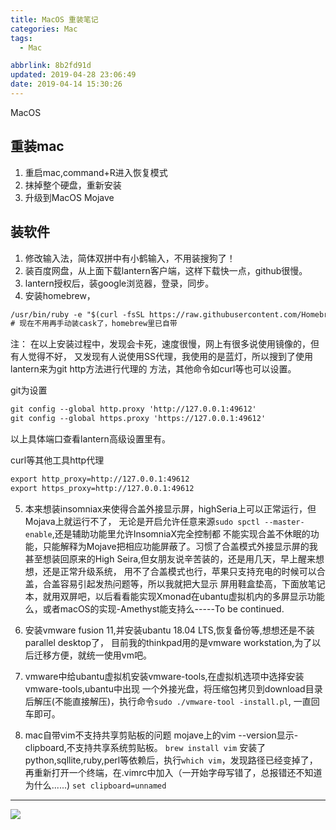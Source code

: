 ```yaml
---
title: MacOS 重装笔记
categories: Mac
tags:
  - Mac

abbrlink: 8b2fd91d
updated: 2019-04-28 23:06:49
date: 2019-04-14 15:30:26
---
```

MacOS
<!-- more -->
## 重装mac
1. 重启mac,command+R进入恢复模式
2. 抹掉整个硬盘，重新安装
3. 升级到MacOS Mojave
## 装软件
1. 修改输入法，简体双拼中有小鹤输入，不用装搜狗了！
2. 装百度网盘，从上面下载lantern客户端，这样下载快一点，github很慢。
3. lantern授权后，装google浏览器，登录，同步。
4. 安装homebrew，
```txt
/usr/bin/ruby -e "$(curl -fsSL https://raw.githubusercontent.com/Homebrew/install/master/install)"
# 现在不用再手动装cask了，homebrew里已自带
```
注： 在以上安装过程中，发现会卡死，速度很慢，网上有很多说使用镜像的，但有人觉得不好，
又发现有人说使用SS代理，我使用的是蓝灯，所以搜到了使用lantern来为git http方法进行代理的
方法，其他命令如curl等也可以设置。

git为设置
```txt
git config --global http.proxy 'http://127.0.0.1:49612'
git config --global https.proxy 'https://127.0.0.1:49612'
```
以上具体端口查看lantern高级设置里有。

curl等其他工具http代理
```txt
export http_proxy=http://127.0.0.1:49612
export https_proxy=http://127.0.0.1:49612
```
5. 本来想装insomniax来使得合盖外接显示屏，highSeria上可以正常运行，但Mojava上就运行不了，
无论是开启允许任意来源`sudo spctl --master-enable`,还是辅助功能里允许InsomniaX完全控制都
不能实现合盖不休眠的功能，只能解释为Mojave把相应功能屏蔽了。习惯了合盖模式外接显示屏的我
甚至想装回原来的High Seira,但女朋友说辛苦装的，还是用几天，早上醒来想想，还是正常升级系统，
用不了合盖模式也行，苹果只支持充电的时候可以合盖，合盖容易引起发热问题等，所以我就把大显示
屏用鞋盒垫高，下面放笔记本，就用双屏吧，以后看看能实现Xmonad在ubantu虚拟机内的多屏显示功能
么，或者macOS的实现-Amethyst能支持么-----To be continued.

6. 安装vmware fusion 11,并安装ubantu 18.04 LTS,恢复备份等,想想还是不装parallel desktop了，
目前我的thinkpad用的是vmware workstation,为了以后迁移方便，就统一使用vm吧。

7. vmware中给ubantu虚拟机安装vmware-tools,在虚拟机选项中选择安装vmware-tools,ubantu中出现
一个外接光盘，将压缩包拷贝到download目录后解压(不能直接解压)，执行命令`sudo ./vmware-tool
-install.pl`, 一直回车即可。

8. mac自带vim不支持共享剪贴板的问题
mojave上的vim --version显示-clipboard,不支持共享系统剪贴板。
`brew install vim`
安装了python,sqllite,ruby,perl等依赖后，执行`which vim`，发现路径已经变掉了，
再重新打开一个终端，在.vimrc中加入（一开始字母写错了，总报错还不知道为什么......)
`set clipboard=unnamed`


<hr />
<img src="http://wutaotaospace.oss-cn-beijing.aliyuncs.com/image/20190415_1.jpg" class="full-image" />
